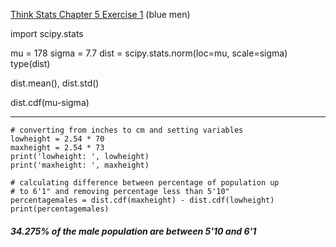 [Think Stats Chapter 5 Exercise 1](http://greenteapress.com/thinkstats2/html/thinkstats2006.html#toc50) (blue men)

import scipy.stats

mu = 178
sigma = 7.7
dist = scipy.stats.norm(loc=mu, scale=sigma)
type(dist)

dist.mean(), dist.std()

dist.cdf(mu-sigma)

-----


```
# converting from inches to cm and setting variables
lowheight = 2.54 * 70
maxheight = 2.54 * 73
print('lowheight: ', lowheight)
print('maxheight: ', maxheight)

# calculating difference between percentage of population up
# to 6'1" and removing percentage less than 5'10"
percentagemales = dist.cdf(maxheight) - dist.cdf(lowheight)
print(percentagemales)
```
##### 34.275% of the male population are between 5'10 and 6'1

